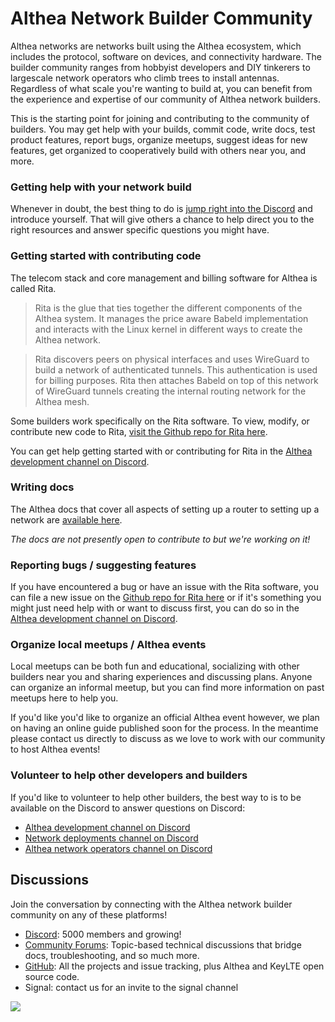 # Althea Network Builder Community

Althea networks are networks built using the Althea ecosystem, which includes the protocol, software on devices, and connectivity hardware. The builder community ranges from hobbyist developers and DIY tinkerers to largescale network operators who climb trees to install antennas. Regardless of what scale you're wanting to build at, you can benefit from the experience and expertise of our community of Althea network builders.

This is the starting point for joining and contributing to the community of builders. You may get help with your builds, commit code, write docs, test product features, report bugs, organize meetups, suggest ideas for new features, get organized to cooperatively build with others near you, and more.

### Getting help with your network build

Whenever in doubt, the best thing to do is [jump right into the Discord](https://discord.gg/hHx7HxcycF) and introduce yourself. That will give others a chance to help direct you to the right resources and answer specific questions you might have.

### Getting started with contributing code

The telecom stack and core management and billing software for Althea is called Rita.

> Rita is the glue that ties together the different components of the Althea system. It manages the price aware Babeld implementation and interacts with the Linux kernel in different ways to create the Althea network.

> Rita discovers peers on physical interfaces and uses WireGuard to build a network of authenticated tunnels. This authentication is used for billing purposes. Rita then attaches Babeld on top of this network of WireGuard tunnels creating the internal routing network for the Althea mesh.

Some builders work specifically on the Rita software. To view, modify, or contribute new code to Rita, [visit the Github repo for Rita here](https://github.com/althea-net/althea_rs).

You can get help getting started with or contributing for Rita in the [Althea development channel on Discord](https://discord.com/channels/477147257251299350/499386519660920832).

### Writing docs

The Althea docs that cover all aspects of setting up a router to setting up a network are [available here](https://docs.althea.net/).

<i>The docs are not presently open to contribute to but we're working on it!</i>


### Reporting bugs / suggesting features

If you have encountered a bug or have an issue with the Rita software, you can file a new issue on the [Github repo for Rita here](https://github.com/althea-net/althea_rs) or if it's something you might just need help with or want to discuss first, you can do so in the [Althea development channel on Discord](https://discord.com/channels/477147257251299350/499386519660920832).

### Organize local meetups / Althea events

Local meetups can be both fun and educational, socializing with other builders near you and sharing experiences and discussing plans. Anyone can organize an informal meetup, but you can find more information on past meetups here to help you.

If you'd like you'd like to organize an official Althea event however, we plan on having an online guide published soon for the process. In the meantime please contact us directly to discuss as we love to work with our community to host Althea events!

### Volunteer to help other developers and builders

If you'd like to volunteer to help other builders, the best way to is to be available on the Discord to answer questions on Discord:

* [Althea development channel on Discord](https://discord.com/channels/477147257251299350/499386519660920832)
* [Network deployments channel on Discord](https://discord.com/channels/477147257251299350/477147569646993409)
* [Althea network operators channel on Discord](https://discord.com/channels/477147257251299350/571209131747442688)


## Discussions

Join the conversation by connecting with the Althea network builder community on any of these platforms!

* [Discord](https://discord.gg/hHx7HxcycF): 5000 members and growing!
* [Community Forums](https://forum.altheamesh.com): Topic-based technical discussions that bridge docs, troubleshooting, and so much more.
* [GitHub](https://github.com/althea-net): All the projects and issue tracking, plus Althea and KeyLTE open source code.
* Signal: contact us for an invite to the signal channel

[<img src="https://img.shields.io/badge/Edit%20this%20page%20on-Github-lightgrey?style=flat-square">](https://github.com/althea-net/communities/blob/main/README.md)
